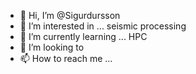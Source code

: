 - 👋 Hi, I’m @Sigurdursson
- 👀 I’m interested in ... seismic processing
- 🌱 I’m currently learning ... HPC
- 💞️ I’m looking to 
- 📫 How to reach me ...

<!---
Sigurdursson/Sigurdursson is a ✨ special ✨ repository because its `README.md` (this file) appears on your GitHub profile.
You can click the Preview link to take a look at your changes.
--->
